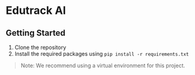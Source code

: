 # Edutrack AI

## Getting Started

1. Clone the repository
2. Install the required packages using `pip install -r requirements.txt`

> Note: We recommend using a virtual environment for this project.
